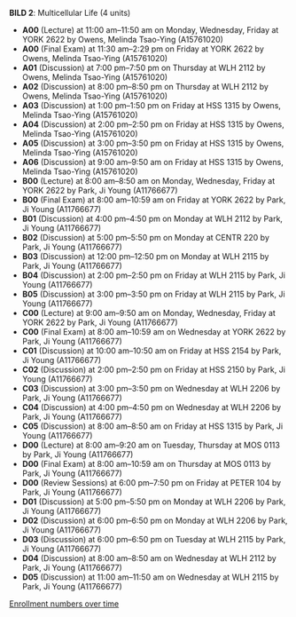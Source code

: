 **BILD 2**: Multicellular Life (4 units)

- **A00** (Lecture) at 11:00 am–11:50 am on Monday, Wednesday, Friday at YORK 2622 by Owens, Melinda Tsao-Ying (A15761020)
- **A00** (Final Exam) at 11:30 am–2:29 pm on Friday at YORK 2622 by Owens, Melinda Tsao-Ying (A15761020)
- **A01** (Discussion) at 7:00 pm–7:50 pm on Thursday at WLH 2112 by Owens, Melinda Tsao-Ying (A15761020)
- **A02** (Discussion) at 8:00 pm–8:50 pm on Thursday at WLH 2112 by Owens, Melinda Tsao-Ying (A15761020)
- **A03** (Discussion) at 1:00 pm–1:50 pm on Friday at HSS 1315 by Owens, Melinda Tsao-Ying (A15761020)
- **A04** (Discussion) at 2:00 pm–2:50 pm on Friday at HSS 1315 by Owens, Melinda Tsao-Ying (A15761020)
- **A05** (Discussion) at 3:00 pm–3:50 pm on Friday at HSS 1315 by Owens, Melinda Tsao-Ying (A15761020)
- **A06** (Discussion) at 9:00 am–9:50 am on Friday at HSS 1315 by Owens, Melinda Tsao-Ying (A15761020)
- **B00** (Lecture) at 8:00 am–8:50 am on Monday, Wednesday, Friday at YORK 2622 by Park, Ji Young (A11766677)
- **B00** (Final Exam) at 8:00 am–10:59 am on Friday at YORK 2622 by Park, Ji Young (A11766677)
- **B01** (Discussion) at 4:00 pm–4:50 pm on Monday at WLH 2112 by Park, Ji Young (A11766677)
- **B02** (Discussion) at 5:00 pm–5:50 pm on Monday at CENTR 220 by Park, Ji Young (A11766677)
- **B03** (Discussion) at 12:00 pm–12:50 pm on Monday at WLH 2115 by Park, Ji Young (A11766677)
- **B04** (Discussion) at 2:00 pm–2:50 pm on Friday at WLH 2115 by Park, Ji Young (A11766677)
- **B05** (Discussion) at 3:00 pm–3:50 pm on Friday at WLH 2115 by Park, Ji Young (A11766677)
- **C00** (Lecture) at 9:00 am–9:50 am on Monday, Wednesday, Friday at YORK 2622 by Park, Ji Young (A11766677)
- **C00** (Final Exam) at 8:00 am–10:59 am on Wednesday at YORK 2622 by Park, Ji Young (A11766677)
- **C01** (Discussion) at 10:00 am–10:50 am on Friday at HSS 2154 by Park, Ji Young (A11766677)
- **C02** (Discussion) at 2:00 pm–2:50 pm on Friday at HSS 2150 by Park, Ji Young (A11766677)
- **C03** (Discussion) at 3:00 pm–3:50 pm on Wednesday at WLH 2206 by Park, Ji Young (A11766677)
- **C04** (Discussion) at 4:00 pm–4:50 pm on Wednesday at WLH 2206 by Park, Ji Young (A11766677)
- **C05** (Discussion) at 8:00 am–8:50 am on Friday at HSS 1315 by Park, Ji Young (A11766677)
- **D00** (Lecture) at 8:00 am–9:20 am on Tuesday, Thursday at MOS 0113 by Park, Ji Young (A11766677)
- **D00** (Final Exam) at 8:00 am–10:59 am on Thursday at MOS 0113 by Park, Ji Young (A11766677)
- **D00** (Review Sessions) at 6:00 pm–7:50 pm on Friday at PETER 104 by Park, Ji Young (A11766677)
- **D01** (Discussion) at 5:00 pm–5:50 pm on Monday at WLH 2206 by Park, Ji Young (A11766677)
- **D02** (Discussion) at 6:00 pm–6:50 pm on Monday at WLH 2206 by Park, Ji Young (A11766677)
- **D03** (Discussion) at 6:00 pm–6:50 pm on Tuesday at WLH 2115 by Park, Ji Young (A11766677)
- **D04** (Discussion) at 8:00 am–8:50 am on Wednesday at WLH 2112 by Park, Ji Young (A11766677)
- **D05** (Discussion) at 11:00 am–11:50 am on Wednesday at WLH 2115 by Park, Ji Young (A11766677)

[Enrollment numbers over time](./BILD2.tsv)
